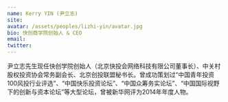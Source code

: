 ```yaml
---
name: Kerry YIN (尹立志)
site: 
avatar: /assets/peoples/lizhi-yin/avatar.jpg
bio: 快创商学院创始人 & CEO
email: 
twitter: 
---
```


尹立志先生现任快创学院创始人（北京快投会网络科技有限公司董事长）、中关村股权投资协会常务副会长、北京创投联盟秘书长。曾成功策划过“中国青年投资100风投行业评选”、“中国快乐投资论坛”、“中国众筹务实论坛”、“中国国际视野下的创新与资本论坛”等大型论坛，曾被新华网评为2014年年度人物。
